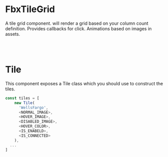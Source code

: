 # FbxTileGrid
A tile grid component. 
will render a grid based on your column count definition.
Provides callbacks for click.
Animations based on images in assets.

<br>
<br>

# Tile
This component exposes a Tile class which you should use to construct the tiles.
```js
const tiles = [
    new Tile(
      'WellsFargo',
      <NORMAL_IMAGE>,
      <HOVER_IMAGE>,
      <DISABLED_IMAGE>,
      <HOVER_COLOR>,
      <IS_ENABELD>,
      <IS_CONNECTED>
    ),
  ...
]
```
